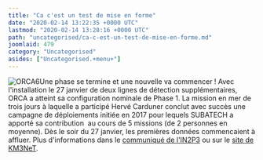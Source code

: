 ```yaml
---
title: "Ca c'est un test de mise en forme"
date: "2020-02-14 13:22:35 +0000 UTC"
lastmod: "2020-02-14 13:28:16 +0000 UTC"
path: "uncategorised/ca-c-est-un-test-de-mise-en-forme.md"
joomlaid: 479
category: "Uncategorised"
asides: ["Uncategorised.+menu+"]
---
```

![ORCA6](images/Recherche/neutrino/KM3NeT/ORCA6.jpeg)Une phase se termine et une nouvelle va commencer ! Avec l'installation le 27 janvier de deux lignes de détection supplémentaires, ORCA a atteint sa configuration nominale de Phase 1. La mission en mer de trois jours à laquelle a participé Hervé Carduner conclut avec succès une campagne de déploiements initiée en 2017 pour lequels SUBATECH a apporté sa contribution  au cours de 5 missions (de 2 personnes en moyenne). Dès le soir du 27 janvier, les premières données commencaient à affluer. Plus d'informations dans le [communiqué de l'IN2P3](https://in2p3.cnrs.fr/fr/cnrsinfo/km3net-capte-ses-premiers-neutrinos-avec-six-lignes) ou sur le [site de KM3NeT](https://www.km3net.org/orca6-completed/).
